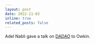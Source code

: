 ```yaml
---
layout: post
date: 2022-11-03
inline: true
related_posts: false
---
```


Adel Nabli gave a talk on  <a href="https://arxiv.org/abs/2208.00779">DADAO</a> to Owkin.

